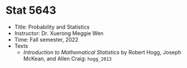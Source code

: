 # Stat 5643

- Title: Probability and Statistics
- Instructor: Dr. Xuerong Meggie Wen
- Time: Fall semester, 2022
- Texts
  * *Introduction to Mathematical Statistics* by Robert Hogg, Joseph McKean, and
    Allen Craig: ``hogg_2013``